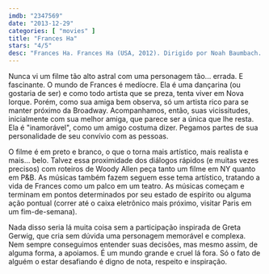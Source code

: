 ```yaml
---
imdb: "2347569"
date: "2013-12-29"
categories: [ "movies" ]
title: "Frances Ha"
stars: "4/5"
desc: "Frances Ha. Frances Ha (USA, 2012). Dirigido por Noah Baumbach. Escrito por Noah Baumbach, Greta Gerwig. Com Greta Gerwig, Mickey Sumner, Michael Esper, Adam Driver, Michael Zegen, Charlotte d'Amboise, Grace Gummer, Daiva Deupree, Isabelle McNally."
---
```

Nunca vi um filme tão alto astral com uma personagem tão... errada. E fascinante. O mundo de Frances é medíocre. Ela é uma dançarina (ou gostaria de ser) e como todo artista que se preza, tenta viver em Nova Iorque. Porém, como sua amiga bem observa, só um artista rico para se manter próximo da Broadway. Acompanhamos, então, suas vicissitudes, inicialmente com sua melhor amiga, que parece ser a única que lhe resta. Ela é "inamorável", como um amigo costuma dizer. Pegamos partes de sua personalidade de seu convívio com as pessoas.

O filme é em preto e branco, o que o torna mais artístico, mais realista e mais... belo. Talvez essa proximidade dos diálogos rápidos (e muitas vezes precisos) com roteiros de Woody Allen peça tanto um filme em NY quanto em P&B. As músicas também fazem seguem esse tema artístico, tratando a vida de Frances como um palco em um teatro. As músicas começam e terminam em pontos determinados por seu estado de espírito ou alguma ação pontual (correr até o caixa eletrônico mais próximo, visitar Paris em um fim-de-semana).

Nada disso seria lá muita coisa sem a participação inspirada de Greta Gerwig, que cria sem dúvida uma personagem memorável e complexa. Nem sempre conseguimos entender suas decisões, mas mesmo assim, de alguma forma, a apoiamos. É um mundo grande e cruel lá fora. Só o fato de alguém o estar desafiando é digno de nota, respeito e inspiração.
